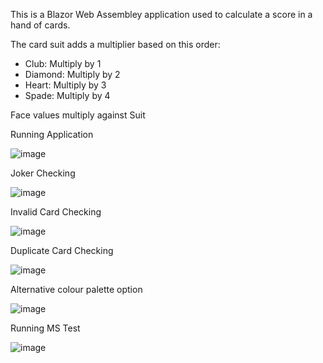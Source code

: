 This is a Blazor Web Assembley application used to calculate a score in a hand of cards.

The card suit adds a multiplier based on this order:
- Club: Multiply by 1
- Diamond: Multiply by 2
- Heart: Multiply by 3
- Spade: Multiply by 4

Face values multiply against Suit

Running Application

![image](https://github.com/japemasterBrad/CardCalculator/assets/40279277/b3374523-1aaa-4802-a62b-94661742d5e3)


Joker Checking

![image](https://github.com/japemasterBrad/CardCalculator/assets/40279277/345b54ac-cf7c-4f56-a847-9bf9b0a66625)


Invalid Card Checking

![image](https://github.com/japemasterBrad/CardCalculator/assets/40279277/e0e4bb62-c068-429a-82fc-8fcf26e13ee2)


Duplicate Card Checking

![image](https://github.com/japemasterBrad/CardCalculator/assets/40279277/88389191-7b34-4216-a123-227ee8a7a59d)


Alternative colour palette option

![image](https://github.com/japemasterBrad/CardCalculator/assets/40279277/91b648da-bd61-4caa-9e01-49717b2cf9a3)


Running MS Test

![image](https://github.com/japemasterBrad/CardCalculator/assets/40279277/14b0e2bf-8c0d-40ac-aa40-2a0dd487e2de)
